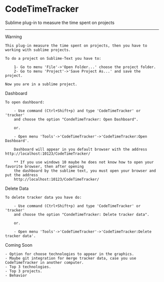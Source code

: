 # CodeTimeTracker
Sublime plug-in to measure the time spent on projects

--------------------------------------------------------------

Warning

    This plug-in measure the time spent on projects, then you have to working with sublime projects.

    To do a project on Sublime-Text you have to:

        1- Go to menu 'File'->'Open Folder...' choose the project folder.
        2- Go to menu 'Project'->'Save Project As...' and save the project.

    Now you are in a sublime project.

Dashboard

    To open dashboard:

        - Use command (Ctrl+Shift+p) and type 'CodeTimeTracker' or 'tracker'
        and choose the option "CondeTimeTracker: Open Dashboard".

        or.

        - Open menu 'Tools'->'CodeTimeTracker'->'CodeTimeTracker:Open Dashboard'.

        Dashboard will appear in you default browser with the address http://localhost:10123/CodeTimeTracker/

        ** If you use windows 10 maybe he does not know how to open your favorite browser, then after opening
        the dashboard by the sublime text, you must open your browser and put the address
        http://localhost:10123/CodeTimeTracker/

Delete Data

    To delete tracker data you have do:

        - Use command (Ctrl+Shift+p) and type 'CodeTimeTracker' or 'tracker'
        and choose the option "CondeTimeTracker: Delete tracker data".

        or.

        - Open menu 'Tools'->'CodeTimeTracker'->'CodeTimeTracker:Delete tracker data'.

Coming Soon

    - Option for choose technologies to appear in the graphics.
    - Maybe git integration for merge tracker data, case you use CodeTimeTracker in another computer.
    - Top 3 technologies.
    - Top 3 projects.
    - Behavior